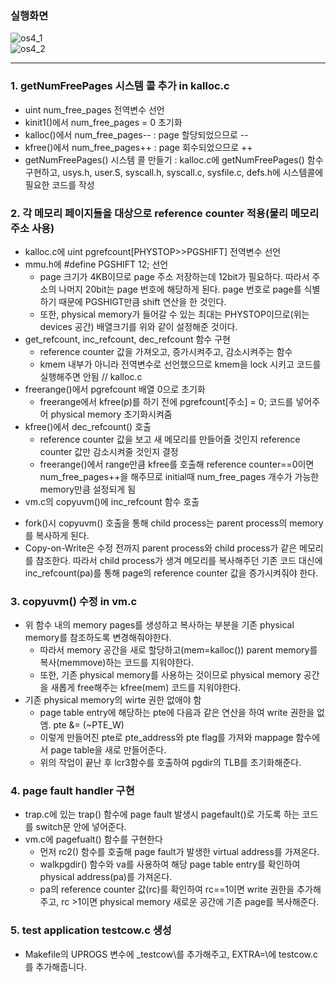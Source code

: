 ### 실행화면
![os4_1](https://user-images.githubusercontent.com/50831854/205621748-5e67a8d8-b849-48d1-8a48-71a955e7f877.jpg) \
![os4_2](https://user-images.githubusercontent.com/50831854/205621770-cb183f97-725a-4a0d-a1e1-7c663bf631d2.jpg)

------------

### 1. getNumFreePages 시스템 콜 추가 in kalloc.c
- uint num_free_pages 전역변수 선언
- kinit1()에서 num_free_pages = 0 초기화
- kalloc()에서 num_free_pages-- : page 할당되었으므로 --
- kfree()에서 num_free_pages++ : page 회수되었으므로 ++
- getNumFreePages() 시스템 콜 만들기 : kalloc.c에 getNumFreePages() 함수 구현하고, usys.h, user.S, syscall.h, syscall.c, sysfile.c, defs.h에 시스템콜에 필요한 코드를 작성

### 2. 각 메모리 페이지들을 대상으로 reference counter 적용(물리 메모리 주소 사용)
- kalloc.c에 uint pgrefcount[PHYSTOP>>PGSHIFT] 전역변수 선언
- mmu.h에 #define PGSHIFT 12; 선언
  * page 크기가 4KB이므로 page 주소 저장하는데 12bit가 필요하다. 따라서 주소의 나머지 20bit는 page 번호에 해당하게 된다. page 번호로 page를 식별하기 때문에 PGSHIGT만큼 shift 연산을 한 것인다. 
  * 또한, physical memory가 들어갈 수 있는 최대는 PHYSTOP이므로(위는 devices 공간) 배열크기를 위와 같이 설정해준 것이다.
- get_refcount, inc_refcount, dec_refcount 함수 구현
  * reference counter 값을 가져오고, 증가시켜주고, 감소시켜주는 함수
  * kmem 내부가 아니라 전역변수로 선언했으므로 kmem을 lock 시키고 코드를 실행해주면 안됨
// kalloc.c
- freerange()에서 pgrefcount 배열 0으로 초기화
  * freerange에서 kfree(p)를 하기 전에 pgrefcount[주소] = 0; 코드를 넣어주어 physical memory 초기화시켜줌
- kfree()에서 dec_refcount() 호출
  * reference counter 값을 보고 새 메모리를 만들어줄 것인지 reference counter 값만 감소시켜줄 것인지 결정
  * freerange()에서 range만큼 kfree를 호출해 reference counter==0이면 num_free_pages++을 해주므로 initial때 num_free_pages 개수가 가능한 memory만큼 설정되게 됨
- vm.c의 copyuvm()에 inc_refcount 함수 호출
 * fork()시 copyuvm() 호출을 통해 child process는 parent process의 memory를 복사하게 된다.
 * Copy-on-Write은 수정 전까지 parent process와 child process가 같은 메모리를 참조한다. 따라서 child process가 생겨 메모리를 복사해주던 기존 코드 대신에 inc_refcount(pa)를 통해 page의 reference counter 값을 증가시켜줘야 한다.

### 3. copyuvm() 수정 in vm.c
- 위 함수 내의 memory pages를 생성하고 복사하는 부분을 기존 physical memory를 참조하도록 변경해줘야한다. 
  * 따라서 memory 공간을 새로 할당하고(mem=kalloc()) parent memory를 복사(memmove)하는 코드를 지워야한다.
  * 또한, 기존 physical memory를 사용하는 것이므로 physical memory 공간을 새롭게 free해주는 kfree(mem) 코드를 지워야한다.
- 기존 physical memory의 wirte 권한 없애야 함
  * page table entry에 해당하는 pte에 다음과 같은 연산을 하여 write 권한을 없앰. pte &= (~PTE_W)
  * 이렇게 만들어진 pte로 pte_address와 pte flag를 가져와 mappage 함수에서 page table을 새로 만들어준다.
  * 위의 작업이 끝난 후 lcr3함수를 호출하여 pgdir의 TLB를 초기화해준다.

### 4. page fault handler 구현
- trap.c에 있는 trap() 함수에 page fault 발생시 pagefault()로 가도록 하는 코드를 switch문 안에 넣어준다.
- vm.c에 pagefualt() 함수를 구현한다
  * 먼저 rc2() 함수를 호출해 page fault가 발생한 virtual address를 가져온다.
  * walkpgdir() 함수와 va를 사용하여 해당 page table entry를 확인하여 physical address(pa)를 가져온다.
  * pa의 reference counter 값(rc)를 확인하여 rc==1이면 write 권한을 추가해주고, rc >1이면 physical memory 새로운 공간에 기존 page를 복사해준다.

### 5. test application testcow.c 생성
- Makefile의 UPROGS 변수에 _testcow\를 추가해주고, EXTRA=\에 testcow.c를 추가해줍니다. 
